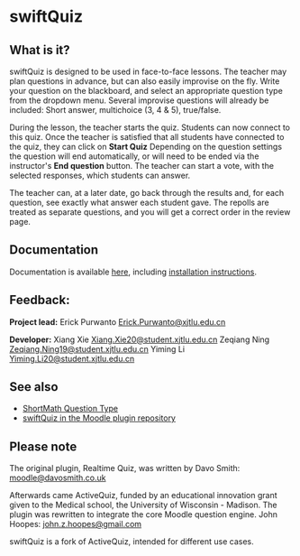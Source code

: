 # swiftQuiz

## What is it?
swiftQuiz is designed to be used in face-to-face lessons.
The teacher may plan questions in advance, but can also easily improvise on the fly.
Write your question on the blackboard, and select an appropriate question type from the dropdown menu.
Several improvise questions will already be included: Short answer, multichoice (3, 4 & 5), true/false.

During the lesson, the teacher starts the quiz. Students can now connect to this quiz.
Once the teacher is satisfied that all students have connected to the quiz, they can click on **Start Quiz**
Depending on the question settings the question will end automatically, or will need to be ended via the instructor's
**End question** button. The teacher can start a vote, with the selected responses, which students can answer.

The teacher can, at a later date, go back through the results and, for each question, see exactly what answer each student gave.
The repolls are treated as separate questions, and you will get a correct order in the review page.

## Documentation
Documentation is available [here](https://github.com/KQMATH/moodle-mod_swiftquiz/wiki), including [installation instructions](https://github.com/KQMATH/moodle-mod_swiftquiz/wiki/Installation-instructions).

## Feedback:
**Project lead:** 
Erick Purwanto <Erick.Purwanto@xjtlu.edu.cn>

**Developer:** Xiang Xie <Xiang.Xie20@student.xjtlu.edu.cn>
               Zeqiang Ning <Zeqiang.Ning19@student.xjtlu.edu.cn> 
               Yiming Li <Yiming.Li20@student.xjtlu.edu.cn>

## See also

+ [ShortMath Question Type](https://github.com/KQMATH/moodle-qtype_shortmath)
+ [swiftQuiz in the Moodle plugin repository](https://moodle.org/plugins/mod_swiftquiz)

## Please note
The original plugin, Realtime Quiz, was written by Davo Smith: <moodle@davosmith.co.uk>

Afterwards came ActiveQuiz, funded by an educational innovation grant given to the Medical school, the University of Wisconsin - Madison.
The plugin was rewritten to integrate the core Moodle question engine. John Hoopes: <john.z.hoopes@gmail.com>

swiftQuiz is a fork of ActiveQuiz, intended for different use cases.
